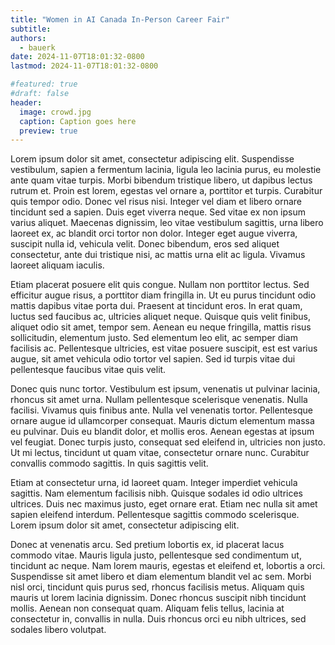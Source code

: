 ```yaml
---
title: "Women in AI Canada In-Person Career Fair"
subtitle: 
authors:
  - bauerk
date: 2024-11-07T18:01:32-0800
lastmod: 2024-11-07T18:01:32-0800

#featured: true
#draft: false
header:
  image: crowd.jpg
  caption: Caption goes here
  preview: true
---
```

Lorem ipsum dolor sit amet, consectetur adipiscing elit. Suspendisse vestibulum, sapien a fermentum lacinia, ligula leo lacinia purus, eu molestie ante quam vitae turpis. Morbi bibendum tristique libero, ut dapibus lectus rutrum et. Proin est lorem, egestas vel ornare a, porttitor et turpis. Curabitur quis tempor odio. Donec vel risus nisi. Integer vel diam et libero ornare tincidunt sed a sapien. Duis eget viverra neque. Sed vitae ex non ipsum varius aliquet. Maecenas dignissim, leo vitae vestibulum sagittis, urna libero laoreet ex, ac blandit orci tortor non dolor. Integer eget augue viverra, suscipit nulla id, vehicula velit. Donec bibendum, eros sed aliquet consectetur, ante dui tristique nisi, ac mattis urna elit ac ligula. Vivamus laoreet aliquam iaculis.

Etiam placerat posuere elit quis congue. Nullam non porttitor lectus. Sed efficitur augue risus, a porttitor diam fringilla in. Ut eu purus tincidunt odio mattis dapibus vitae porta dui. Praesent at tincidunt eros. In erat quam, luctus sed faucibus ac, ultricies aliquet neque. Quisque quis velit finibus, aliquet odio sit amet, tempor sem. Aenean eu neque fringilla, mattis risus sollicitudin, elementum justo. Sed elementum leo elit, ac semper diam facilisis ac. Pellentesque ultricies, est vitae posuere suscipit, est est varius augue, sit amet vehicula odio tortor vel sapien. Sed id turpis vitae dui pellentesque faucibus vitae quis velit.

Donec quis nunc tortor. Vestibulum est ipsum, venenatis ut pulvinar lacinia, rhoncus sit amet urna. Nullam pellentesque scelerisque venenatis. Nulla facilisi. Vivamus quis finibus ante. Nulla vel venenatis tortor. Pellentesque ornare augue id ullamcorper consequat. Mauris dictum elementum massa eu pulvinar. Duis eu blandit dolor, et mollis eros. Aenean egestas at ipsum vel feugiat. Donec turpis justo, consequat sed eleifend in, ultricies non justo. Ut mi lectus, tincidunt ut quam vitae, consectetur ornare nunc. Curabitur convallis commodo sagittis. In quis sagittis velit.

Etiam at consectetur urna, id laoreet quam. Integer imperdiet vehicula sagittis. Nam elementum facilisis nibh. Quisque sodales id odio ultrices ultrices. Duis nec maximus justo, eget ornare erat. Etiam nec nulla sit amet sapien eleifend interdum. Pellentesque sagittis commodo scelerisque. Lorem ipsum dolor sit amet, consectetur adipiscing elit.

Donec at venenatis arcu. Sed pretium lobortis ex, id placerat lacus commodo vitae. Mauris ligula justo, pellentesque sed condimentum ut, tincidunt ac neque. Nam lorem mauris, egestas et eleifend et, lobortis a orci. Suspendisse sit amet libero et diam elementum blandit vel ac sem. Morbi nisl orci, tincidunt quis purus sed, rhoncus facilisis metus. Aliquam quis mauris ut lorem lacinia dignissim. Donec rhoncus suscipit nibh tincidunt mollis. Aenean non consequat quam. Aliquam felis tellus, lacinia at consectetur in, convallis in nulla. Duis rhoncus orci eu nibh ultrices, sed sodales libero volutpat.
